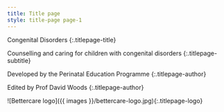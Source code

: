 ```yaml
---
title: Title page
style: title-page page-1
---
```


Congenital Disorders
{:.titlepage-title}

Counselling and caring for children with congenital disorders
{:.titlepage-subtitle}

Developed by the Perinatal Education Programme
{:.titlepage-author}

Edited by Prof David Woods
{:.titlepage-author}

![Bettercare logo]({{ images }}/bettercare-logo.jpg){:.titlepage-logo}
